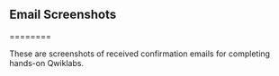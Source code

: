 ## Email Screenshots
========

These are screenshots of received confirmation emails for completing hands-on Qwiklabs.

